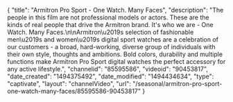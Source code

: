 {
    "title": "Armitron Pro Sport - One Watch. Many Faces",
    "description": "The people in this film are not professional models or actors. These are the kinds of real people that drive the Armitron brand. It's who we are - One Watch. Many Faces.\n\nArmitron\u2019s selection of fashionable men\u2019s and women\u2019s digital sport watches are a celebration of our customers - a broad, hard-working, diverse group of individuals with their own style, thoughts and ambitions.  Bold colors, durability and multiple functions make Armitron Pro Sport digital watches the perfect accessory for any active lifestyle.",
    "channelid": "85595586",
    "videoid": "90453817",
    "date_created": "1494375492",
    "date_modified": "1494434634",
    "type": "captivate",
    "layout": "channelVideo",
    "url": "\/seasonal\/armitron-pro-sport-one-watch-many-faces\/85595586-90453817"
}